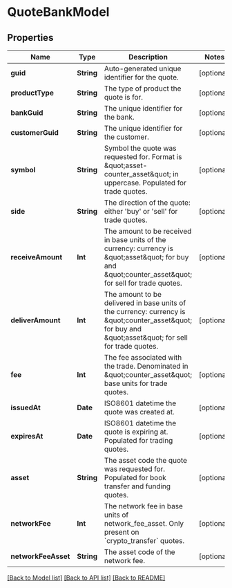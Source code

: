 # QuoteBankModel

## Properties
Name | Type | Description | Notes
------------ | ------------- | ------------- | -------------
**guid** | **String** | Auto-generated unique identifier for the quote. | [optional] 
**productType** | **String** | The type of product the quote is for. | [optional] 
**bankGuid** | **String** | The unique identifier for the bank. | [optional] 
**customerGuid** | **String** | The unique identifier for the customer. | [optional] 
**symbol** | **String** | Symbol the quote was requested for. Format is \&quot;asset-counter_asset\&quot; in uppercase. Populated for trade quotes. | [optional] 
**side** | **String** | The direction of the quote: either &#39;buy&#39; or &#39;sell&#39; for trade quotes. | [optional] 
**receiveAmount** | **Int** | The amount to be received in base units of the currency: currency is \&quot;asset\&quot; for buy and \&quot;counter_asset\&quot; for sell for trade quotes. | [optional] 
**deliverAmount** | **Int** | The amount to be delivered in base units of the currency: currency is \&quot;counter_asset\&quot; for buy and \&quot;asset\&quot; for sell for trade quotes. | [optional] 
**fee** | **Int** | The fee associated with the trade. Denominated in \&quot;counter_asset\&quot; base units for trade quotes. | [optional] 
**issuedAt** | **Date** | ISO8601 datetime the quote was created at. | [optional] 
**expiresAt** | **Date** | ISO8601 datetime the quote is expiring at. Populated for trading quotes. | [optional] 
**asset** | **String** | The asset code the quote was requested for. Populated for book transfer and funding quotes. | [optional] 
**networkFee** | **Int** | The network fee in base units of network_fee_asset. Only present on &#x60;crypto_transfer&#x60; quotes. | [optional] 
**networkFeeAsset** | **String** | The asset code of the network fee. | [optional] 

[[Back to Model list]](../README.md#documentation-for-models) [[Back to API list]](../README.md#documentation-for-api-endpoints) [[Back to README]](../README.md)



